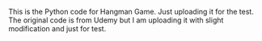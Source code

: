 This is the Python code for Hangman Game. Just uploading it for the test. 
The original code is from Udemy but I am uploading it with slight modification and just for test.
